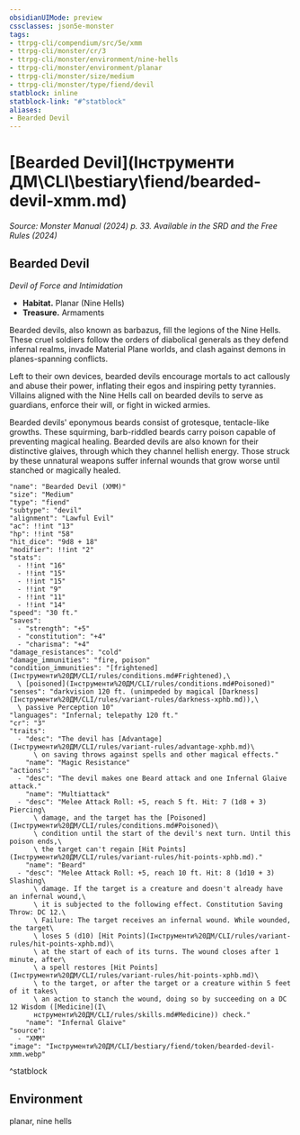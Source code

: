 ```yaml
---
obsidianUIMode: preview
cssclasses: json5e-monster
tags:
- ttrpg-cli/compendium/src/5e/xmm
- ttrpg-cli/monster/cr/3
- ttrpg-cli/monster/environment/nine-hells
- ttrpg-cli/monster/environment/planar
- ttrpg-cli/monster/size/medium
- ttrpg-cli/monster/type/fiend/devil
statblock: inline
statblock-link: "#^statblock"
aliases:
- Bearded Devil
---
```

# [Bearded Devil](Інструменти ДМ\CLI\bestiary\fiend/bearded-devil-xmm.md)
*Source: Monster Manual (2024) p. 33. Available in the <span title='Systems Reference Document (5.2)'>SRD</span> and the Free Rules (2024)*  

## Bearded Devil

*Devil of Force and Intimidation*

- **Habitat.** Planar (Nine Hells)  
- **Treasure.** Armaments  

Bearded devils, also known as barbazus, fill the legions of the Nine Hells. These cruel soldiers follow the orders of diabolical generals as they defend infernal realms, invade Material Plane worlds, and clash against demons in planes-spanning conflicts.

Left to their own devices, bearded devils encourage mortals to act callously and abuse their power, inflating their egos and inspiring petty tyrannies. Villains aligned with the Nine Hells call on bearded devils to serve as guardians, enforce their will, or fight in wicked armies.

Bearded devils' eponymous beards consist of grotesque, tentacle-like growths. These squirming, barb-riddled beards carry poison capable of preventing magical healing. Bearded devils are also known for their distinctive glaives, through which they channel hellish energy. Those struck by these unnatural weapons suffer infernal wounds that grow worse until stanched or magically healed.

```statblock
"name": "Bearded Devil (XMM)"
"size": "Medium"
"type": "fiend"
"subtype": "devil"
"alignment": "Lawful Evil"
"ac": !!int "13"
"hp": !!int "58"
"hit_dice": "9d8 + 18"
"modifier": !!int "2"
"stats":
  - !!int "16"
  - !!int "15"
  - !!int "15"
  - !!int "9"
  - !!int "11"
  - !!int "14"
"speed": "30 ft."
"saves":
  - "strength": "+5"
  - "constitution": "+4"
  - "charisma": "+4"
"damage_resistances": "cold"
"damage_immunities": "fire, poison"
"condition_immunities": "[frightened](Інструменти%20ДМ/CLI/rules/conditions.md#Frightened),\
  \ [poisoned](Інструменти%20ДМ/CLI/rules/conditions.md#Poisoned)"
"senses": "darkvision 120 ft. (unimpeded by magical [Darkness](Інструменти%20ДМ/CLI/rules/variant-rules/darkness-xphb.md)),\
  \ passive Perception 10"
"languages": "Infernal; telepathy 120 ft."
"cr": "3"
"traits":
  - "desc": "The devil has [Advantage](Інструменти%20ДМ/CLI/rules/variant-rules/advantage-xphb.md)\
      \ on saving throws against spells and other magical effects."
    "name": "Magic Resistance"
"actions":
  - "desc": "The devil makes one Beard attack and one Infernal Glaive attack."
    "name": "Multiattack"
  - "desc": "Melee Attack Roll: +5, reach 5 ft. Hit: 7 (1d8 + 3) Piercing\
      \ damage, and the target has the [Poisoned](Інструменти%20ДМ/CLI/rules/conditions.md#Poisoned)\
      \ condition until the start of the devil's next turn. Until this poison ends,\
      \ the target can't regain [Hit Points](Інструменти%20ДМ/CLI/rules/variant-rules/hit-points-xphb.md)."
    "name": "Beard"
  - "desc": "Melee Attack Roll: +5, reach 10 ft. Hit: 8 (1d10 + 3) Slashing\
      \ damage. If the target is a creature and doesn't already have an infernal wound,\
      \ it is subjected to the following effect. Constitution Saving Throw: DC 12.\
      \ Failure: The target receives an infernal wound. While wounded, the target\
      \ loses 5 (d10) [Hit Points](Інструменти%20ДМ/CLI/rules/variant-rules/hit-points-xphb.md)\
      \ at the start of each of its turns. The wound closes after 1 minute, after\
      \ a spell restores [Hit Points](Інструменти%20ДМ/CLI/rules/variant-rules/hit-points-xphb.md)\
      \ to the target, or after the target or a creature within 5 feet of it takes\
      \ an action to stanch the wound, doing so by succeeding on a DC 12 Wisdom ([Medicine](І\
      нструменти%20ДМ/CLI/rules/skills.md#Medicine)) check."
    "name": "Infernal Glaive"
"source":
  - "XMM"
"image": "Інструменти%20ДМ/CLI/bestiary/fiend/token/bearded-devil-xmm.webp"
```
^statblock

## Environment

planar, nine hells